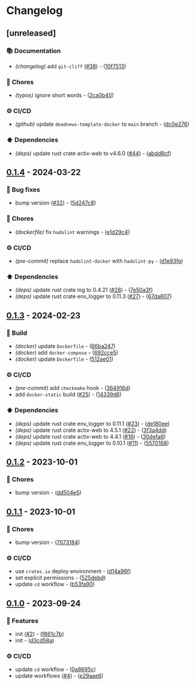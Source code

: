 # Changelog

## [unreleased]

### 📚 Documentation

- _(changelog)_ add `git-cliff` ([#38](https://github.com/DeadNews/deadnews-template-rust/issues/38)) - ([10f7513](https://github.com/DeadNews/deadnews-template-rust/commit/10f75132678adf867e671551eeaf9e1e37585c5e))

### 🧹 Chores

- _(typos)_ ignore short words - ([2ca0b40](https://github.com/DeadNews/deadnews-template-rust/commit/2ca0b40f5eebaae5618fc0b28776eb40e85cf826))

### ⚙️ CI/CD

- _(github)_ update `deadnews-template-docker` to `main` branch - ([dc0e276](https://github.com/DeadNews/deadnews-template-rust/commit/dc0e276269848f36f48d7241e663252c15df6845))

### ⬆️ Dependencies

- _(deps)_ update rust crate actix-web to v4.6.0 ([#44](https://github.com/DeadNews/deadnews-template-rust/issues/44)) - ([abdd8cf](https://github.com/DeadNews/deadnews-template-rust/commit/abdd8cfc0b078732babd847ef7ac3f18272f0759))

## [0.1.4](https://github.com/DeadNews/deadnews-template-rust/compare/v0.1.3...v0.1.4) - 2024-03-22

### 🐛 Bug fixes

- bump version ([#32](https://github.com/DeadNews/deadnews-template-rust/issues/32)) - ([5d247c8](https://github.com/DeadNews/deadnews-template-rust/commit/5d247c8150179ce1ac34984fb910e463eac30a02))

### 🧹 Chores

- _(dockerfile)_ fix `hadolint` warnings - ([e1d29c4](https://github.com/DeadNews/deadnews-template-rust/commit/e1d29c45181a0ecf18b73102cd09885df0fb68a8))

### ⚙️ CI/CD

- _(pre-commit)_ replace `hadolint-docker` with `hadolint-py` - ([d1e93fe](https://github.com/DeadNews/deadnews-template-rust/commit/d1e93fefb4b74f046456094edc3921c9aa6be528))

### ⬆️ Dependencies

- _(deps)_ update rust crate log to 0.4.21 ([#28](https://github.com/DeadNews/deadnews-template-rust/issues/28)) - ([7e50a3f](https://github.com/DeadNews/deadnews-template-rust/commit/7e50a3f5d39d8a2dfa497fab0e9cd2026a1db94d))
- _(deps)_ update rust crate env_logger to 0.11.3 ([#27](https://github.com/DeadNews/deadnews-template-rust/issues/27)) - ([67da607](https://github.com/DeadNews/deadnews-template-rust/commit/67da607a5eba79558657cc40cd24e555cf36da47))

## [0.1.3](https://github.com/DeadNews/deadnews-template-rust/compare/v0.1.2...v0.1.3) - 2024-02-23

### 👷 Build

- _(docker)_ update `Dockerfile` - ([66ba247](https://github.com/DeadNews/deadnews-template-rust/commit/66ba247ef5a2e2c911e4786f4f1629b8561ceff2))
- _(docker)_ add `docker-compose` - ([692cce5](https://github.com/DeadNews/deadnews-template-rust/commit/692cce568fc2c3aad65d243d637765ac43f9b987))
- _(docker)_ update `Dockerfile` - ([512ae01](https://github.com/DeadNews/deadnews-template-rust/commit/512ae01ce8c34191c262ddafb604d080d16eb7c5))

### ⚙️ CI/CD

- _(pre-commit)_ add `checkmake` hook - ([364916d](https://github.com/DeadNews/deadnews-template-rust/commit/364916d958560af10b45b8f09fa2dd8fe6fc5986))
- add `docker-static` build ([#25](https://github.com/DeadNews/deadnews-template-rust/issues/25)) - ([14339d6](https://github.com/DeadNews/deadnews-template-rust/commit/14339d6d98ee8e6db4f8f69b8c8fc3d1a8a0be93))

### ⬆️ Dependencies

- _(deps)_ update rust crate env_logger to 0.11.1 ([#23](https://github.com/DeadNews/deadnews-template-rust/issues/23)) - ([de180ee](https://github.com/DeadNews/deadnews-template-rust/commit/de180ee1930fac69de6d6cdc2ef36b6b667ce438))
- _(deps)_ update rust crate actix-web to 4.5.1 ([#22](https://github.com/DeadNews/deadnews-template-rust/issues/22)) - ([3f3a4dd](https://github.com/DeadNews/deadnews-template-rust/commit/3f3a4dd604007f948c148a9be60b739ffcd282a1))
- _(deps)_ update rust crate actix-web to 4.4.1 ([#16](https://github.com/DeadNews/deadnews-template-rust/issues/16)) - ([30defa6](https://github.com/DeadNews/deadnews-template-rust/commit/30defa64a2510ea1cfb8516fbf855a1dfcdf9120))
- _(deps)_ update rust crate env_logger to 0.10.1 ([#11](https://github.com/DeadNews/deadnews-template-rust/issues/11)) - ([5570168](https://github.com/DeadNews/deadnews-template-rust/commit/5570168f3736a6e91f4d7726b923c0c863825c40))

## [0.1.2](https://github.com/DeadNews/deadnews-template-rust/compare/v0.1.1...v0.1.2) - 2023-10-01

### 🧹 Chores

- bump version - ([dd504e5](https://github.com/DeadNews/deadnews-template-rust/commit/dd504e5032e92161750f7bfae23d24cfd2297e85))

## [0.1.1](https://github.com/DeadNews/deadnews-template-rust/compare/v0.1.0...v0.1.1) - 2023-10-01

### 🧹 Chores

- bump version - ([7073184](https://github.com/DeadNews/deadnews-template-rust/commit/7073184ba89e6ec15736a0e550faef833b57af5a))

### ⚙️ CI/CD

- use `crates.io` deploy environment - ([d14a96f](https://github.com/DeadNews/deadnews-template-rust/commit/d14a96f2ab8eb577277d7d966a1ad22551efa66e))
- set explicit permissions - ([525debd](https://github.com/DeadNews/deadnews-template-rust/commit/525debdfd6a5c53fc7e6f6b4eeeb74f7549b10c0))
- update `cd` workflow - ([b53fa90](https://github.com/DeadNews/deadnews-template-rust/commit/b53fa90afb9b51d9261330f4f1cd2934ca5f8293))

## [0.1.0](https://github.com/DeadNews/deadnews-template-rust/commits/v0.1.0) - 2023-09-24

### 🚀 Features

- init ([#2](https://github.com/DeadNews/deadnews-template-rust/issues/2)) - ([f861c7b](https://github.com/DeadNews/deadnews-template-rust/commit/f861c7b7bbf4787a50043ac338d307151e63063e))
- init - ([d3cd58a](https://github.com/DeadNews/deadnews-template-rust/commit/d3cd58aab7f8f5b0571b11514a28a39de732753e))

### ⚙️ CI/CD

- update `cd` workflow - ([0a8695c](https://github.com/DeadNews/deadnews-template-rust/commit/0a8695c89c99bd67060db04cd4a67ce5c475fab1))
- update workflows ([#4](https://github.com/DeadNews/deadnews-template-rust/issues/4)) - ([e29aae6](https://github.com/DeadNews/deadnews-template-rust/commit/e29aae6dace722d8a7d16d4e25c75209d9a5a0d7))

<!-- generated by git-cliff -->

